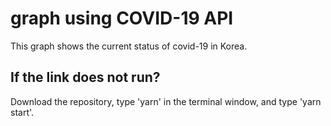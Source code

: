 # graph using COVID-19 API 

This graph shows the current status of covid-19 in Korea.



## If the link does not run?

Download the repository, type 'yarn' in the terminal window, and type 'yarn start'.
